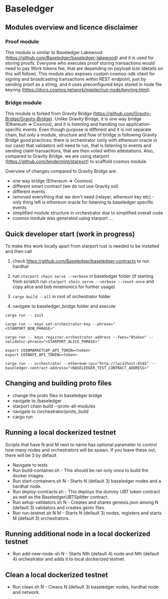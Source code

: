 # Baseledger

## Modules overview and licence disclaimer

### Proof module
This module is similar to Baseledger Lakewood (https://github.com/Baseledger/baseledger-lakewood) and it is used for storing proofs. Everyone who executes proof storing transactions would need to pay Work tokens fee, that are depending on payload size (details on this will follow). This module also exposes custom cosmos-sdk client for signing and broadcasting transactions within REST endpoint, just by sending proof as a string, and it uses preconfigured keys stored in node file keyring (https://docs.cosmos.network/master/run-node/keyring.html).

### Bridge module
This module is forked from Gravity Bridge (https://github.com/Gravity-Bridge/Gravity-Bridge). Unlike Gravity Bridge, it is one way bridge (Ethereum => Cosmos), and it is listening and handling our application-specific events.
Even though purpose is different and it is not separate chain, but only a module, structure and flow of bridge is following Gravity Bridge good practices: there is orchestrator (only with ethereum oracle in our case) that validators will need to run, that is listening to events and sending claim transactions, that are then voted within attestations.
Also, compared to Gravity Bridge, we are using starport (https://github.com/tendermint/starport) to scaffold cosmos module.

Overview of changes compared to Gravity Bridge are:
- one way bridge (Ethereum => Cosmos)
- different smart contract (we do not use Gravity.sol)
- different events
- removed everything that we don't need (relayer, ethereum key etc) - only thing left is ethereum oracle for listening to baseledger specific events
- simplified module structure in orchestrator due to simplified overall code
- cosmos module was generated using starport
...

## Quick developer start (work in progress)

To make this work locally apart from starport rust is needed to be installed and then call

1. check https://github.com/Baseledger/baseledger-contracts to run hardhat

2. run `starport chain serve --verbose` in baseledger folder (if starting from scratch run `starport chain serve --verbose --reset-once` and copy alice and bob mnemonics for further usage)

3. `cargo build --all` in root of orchestrator folder

4. navigate to baseledger_bridge folder and execute

```shell
cargo run -- init 

cargo run -- keys set-orchestrator-key --phrase="<STARPORT_BOB_PHRASE>"

cargo run -- keys register-orchestrator-address --fees="0token" --validator-phrase="<STARPORT_ALICE_PHRASE>"

export COINMARKETCAP_API_TOKEN=<token>
export COINAPI_API_TOKEN=<token>

cargo run -- orchestrator --ethereum-rpc="http://localhost:8545" --baseledger-contract-address="<BASELEDGER_TEST_CONTRACT_ADDRESS>"
```

## Changing and building proto files

- change the proto files in baseledger bridge
- navigate to <root>/baseledger
- starport chain build --proto-all-modules
- navigate to <root>/orchestrator/proto_build
- cargo run

## Running a local dockerized testnet

Scripts that have N and M next to name has optional parameter to control how many nodes and orchestrators will be spawn. If you leave these out, there will be 3 by default

- Navigate to tests
- Run build-container.sh - This should be ran only once to build the docker images.
- Run start-containers.sh N - Starts N (default 3) baseledger nodes and a hardhat node. 
- Run deploy-contracts.sh - This deploys the dummy UBT token contract as well as the BaseledgerUBTSplitter contract.
- Run setup-validators.sh N - Creates and shares genesis.json among N (default 3) validators and creates gentx files.
- Run run-testnet.sh N M - Starts N (default 3) nodes, registers and starts M (default 3) orchestrators. 

## Running additional node in a local dockerized testnet

- Run add-new-node-sh N - Starts Nth (default 4) node and Nth (default 4) orchestrator and adds it to local dockerized testnet.

## Clean a local dockerized testnet
- Run clean.sh N - Cleans N (default 3) baseledger nodes, hardhat node and network. 